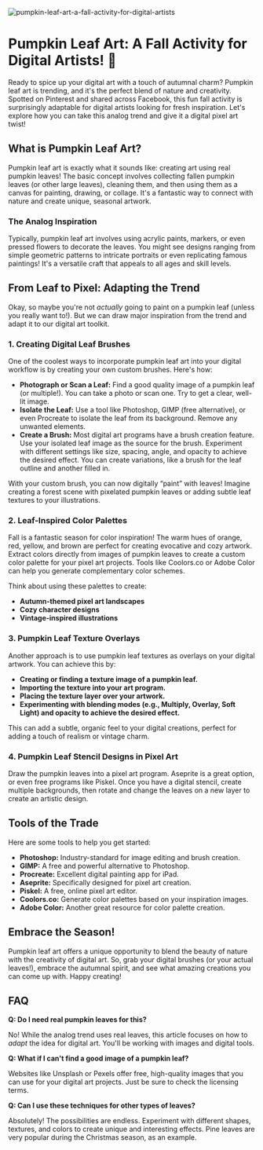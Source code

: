 ![pumpkin-leaf-art-a-fall-activity-for-digital-artists](https://images.pexels.com/photos/18523431/pexels-photo-18523431.jpeg?auto=compress&cs=tinysrgb&fit=crop&h=627&w=1200)

# Pumpkin Leaf Art: A Fall Activity for Digital Artists! 🍂

Ready to spice up your digital art with a touch of autumnal charm? Pumpkin leaf art is trending, and it's the perfect blend of nature and creativity. Spotted on Pinterest and shared across Facebook, this fun fall activity is surprisingly adaptable for digital artists looking for fresh inspiration. Let's explore how you can take this analog trend and give it a digital pixel art twist!

## What is Pumpkin Leaf Art?

Pumpkin leaf art is exactly what it sounds like: creating art using real pumpkin leaves! The basic concept involves collecting fallen pumpkin leaves (or other large leaves), cleaning them, and then using them as a canvas for painting, drawing, or collage. It's a fantastic way to connect with nature and create unique, seasonal artwork.

### The Analog Inspiration

Typically, pumpkin leaf art involves using acrylic paints, markers, or even pressed flowers to decorate the leaves. You might see designs ranging from simple geometric patterns to intricate portraits or even replicating famous paintings! It's a versatile craft that appeals to all ages and skill levels.

## From Leaf to Pixel: Adapting the Trend

Okay, so maybe you're not *actually* going to paint on a pumpkin leaf (unless you really want to!). But we can draw major inspiration from the trend and adapt it to our digital art toolkit.

### 1. Creating Digital Leaf Brushes

One of the coolest ways to incorporate pumpkin leaf art into your digital workflow is by creating your own custom brushes. Here's how:

*   **Photograph or Scan a Leaf:** Find a good quality image of a pumpkin leaf (or multiple!). You can take a photo or scan one. Try to get a clear, well-lit image.
*   **Isolate the Leaf:** Use a tool like Photoshop, GIMP (free alternative), or even Procreate to isolate the leaf from its background. Remove any unwanted elements.
*   **Create a Brush:** Most digital art programs have a brush creation feature. Use your isolated leaf image as the source for the brush. Experiment with different settings like size, spacing, angle, and opacity to achieve the desired effect. You can create variations, like a brush for the leaf outline and another filled in.

With your custom brush, you can now digitally “paint” with leaves! Imagine creating a forest scene with pixelated pumpkin leaves or adding subtle leaf textures to your illustrations.

### 2. Leaf-Inspired Color Palettes

Fall is a fantastic season for color inspiration! The warm hues of orange, red, yellow, and brown are perfect for creating evocative and cozy artwork. Extract colors directly from images of pumpkin leaves to create a custom color palette for your pixel art projects. Tools like Coolors.co or Adobe Color can help you generate complementary color schemes.

Think about using these palettes to create:

*   **Autumn-themed pixel art landscapes**
*   **Cozy character designs**
*   **Vintage-inspired illustrations**

### 3. Pumpkin Leaf Texture Overlays

Another approach is to use pumpkin leaf textures as overlays on your digital artwork. You can achieve this by:

*   **Creating or finding a texture image of a pumpkin leaf.**
*   **Importing the texture into your art program.**
*   **Placing the texture layer over your artwork.**
*   **Experimenting with blending modes (e.g., Multiply, Overlay, Soft Light) and opacity to achieve the desired effect.**

This can add a subtle, organic feel to your digital creations, perfect for adding a touch of realism or vintage charm.

### 4. Pumpkin Leaf Stencil Designs in Pixel Art

Draw the pumpkin leaves into a pixel art program. Aseprite is a great option, or even free programs like Piskel. Once you have a digital stencil, create multiple backgrounds, then rotate and change the leaves on a new layer to create an artistic design.

## Tools of the Trade

Here are some tools to help you get started:

*   **Photoshop:** Industry-standard for image editing and brush creation.
*   **GIMP:** A free and powerful alternative to Photoshop.
*   **Procreate:** Excellent digital painting app for iPad.
*   **Aseprite:** Specifically designed for pixel art creation.
*   **Piskel:** A free, online pixel art editor.
*   **Coolors.co:** Generate color palettes based on your inspiration images.
*   **Adobe Color:** Another great resource for color palette creation.

## Embrace the Season!

Pumpkin leaf art offers a unique opportunity to blend the beauty of nature with the creativity of digital art. So, grab your digital brushes (or your actual leaves!), embrace the autumnal spirit, and see what amazing creations you can come up with. Happy creating!

## FAQ

**Q: Do I need real pumpkin leaves for this?**

No! While the analog trend uses real leaves, this article focuses on how to *adapt* the idea for digital art. You'll be working with images and digital tools.

**Q: What if I can't find a good image of a pumpkin leaf?**

Websites like Unsplash or Pexels offer free, high-quality images that you can use for your digital art projects. Just be sure to check the licensing terms.

**Q: Can I use these techniques for other types of leaves?**

Absolutely! The possibilities are endless. Experiment with different shapes, textures, and colors to create unique and interesting effects. Pine leaves are very popular during the Christmas season, as an example.
